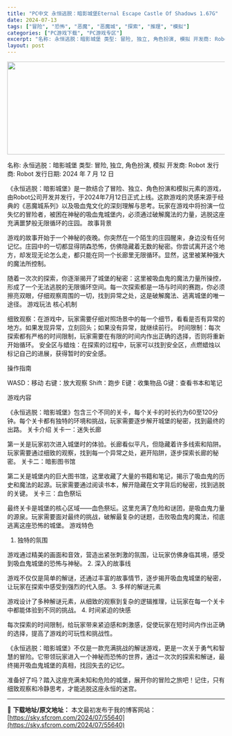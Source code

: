 ```yaml
---
title: "PC中文 永恒逃脱：暗影城堡Eternal Escape Castle Of Shadows 1.67G"
date: 2024-07-13
tags: ["冒险", "恐怖", "恶魔", "恶魔城", "探索", "推理", "模拟"]
categories: ["PC游戏下载", "PC游戏专区"]
excerpt: "名称: 永恒逃脱：暗影城堡 类型: 冒险, 独立, 角色扮演, 模拟 开发商: Robot 发行商: Robot 发行日期: 2024 年 7 月 12 日 《永恒逃脱：暗影城堡》是一款结合了冒险、独立、角色扮演和模拟元素的游戏，由Robot公司开发并发行，于2024年7月12日正式上线。这款游戏的&hellip;"
layout: post
---
```


<img class="aligncenter size-full wp-image-55641" src="https://sky.sfcrom.com/wp-content/uploads/2024/07/2024071301263918.webp" alt="" width="660" height="215" />

名称: 永恒逃脱：暗影城堡
类型: 冒险, 独立, 角色扮演, 模拟
开发商: Robot
发行商: Robot
发行日期: 2024 年 7 月 12 日

《永恒逃脱：暗影城堡》是一款结合了冒险、独立、角色扮演和模拟元素的游戏，由Robot公司开发并发行，于2024年7月12日正式上线。这款游戏的灵感来源于经典的《恶魔城系列》以及吸血鬼文化的深刻理解与思考。玩家在游戏中将扮演一位失忆的冒险者，被困在神秘的吸血鬼城堡内，必须通过破解魔法的力量，逃脱这座充满噩梦般无限循环的庄园。
故事背景

游戏的故事开始于一个神秘的夜晚。你突然在一个陌生的庄园醒来，身边没有任何记忆。庄园中的一切都显得阴森恐怖，仿佛隐藏着无数的秘密。你尝试离开这个地方，却发现无论怎么走，都只能在同一个长廊里无限循环。显然，这里被某种强大的魔法所控制。

随着一次次的探索，你逐渐揭开了城堡的秘密：这里被吸血鬼的魔法力量所操控，形成了一个无法逃脱的无限循环空间。每一次探索都是一场与时间的赛跑，你必须擦亮双眼，仔细观察周围的一切，找到异常之处，这是破解魔法、逃离城堡的唯一途径。
游戏玩法
核心机制

细致观察：在游戏中，玩家需要仔细对照场景中的每一个细节，看看是否有异常的地方。如果发现异常，立刻回头；如果没有异常，就继续前行。
时间限制：每次探索都有严格的时间限制，玩家需要在有限的时间内作出正确的选择，否则将重新开始循环。
安全区与蜡烛：在探索的过程中，玩家可以找到安全区，点燃蜡烛以标记自己的进展，获得暂时的安全感。

操作指南

WASD：移动
右键：放大观察
Shift：跑步
E键：收集物品
G键：查看书本和笔记

游戏内容

《永恒逃脱：暗影城堡》包含三个不同的关卡，每个关卡的时长约为60至120分钟。每个关卡都有独特的环境和挑战，玩家需要逐步解开城堡的秘密，找到最终的出路。
关卡介绍
关卡一：迷失长廊

第一关是玩家初次进入城堡时的体验。长廊看似平凡，但隐藏着许多线索和陷阱。玩家需要通过细致的观察，找到每一个异常之处，避开陷阱，逐步探索长廊的秘密。
关卡二：暗影图书馆

第二关是城堡内的巨大图书馆，这里收藏了大量的书籍和笔记，揭示了吸血鬼的历史和魔法的起源。玩家需要通过阅读书本，解开隐藏在文字背后的秘密，找到逃脱的关键。
关卡三：血色祭坛

最终关卡是城堡的核心区域——血色祭坛。这里充满了危险和谜团，是吸血鬼力量的源泉。玩家需要面对最终的挑战，破解最复杂的谜题，击败吸血鬼的魔法，彻底逃离这座恐怖的城堡。
游戏特色
1. 独特的氛围

游戏通过精美的画面和音效，营造出紧张刺激的氛围，让玩家仿佛身临其境，感受到吸血鬼城堡的恐怖与神秘。
2. 深入的故事线

游戏不仅仅是简单的解谜，还通过丰富的故事情节，逐步揭开吸血鬼城堡的秘密，让玩家在探索中感受到强烈的代入感。
3. 多样的解谜元素

游戏设计了多种解谜元素，从细致的观察到复杂的逻辑推理，让玩家在每一个关卡中都能体验到不同的挑战。
4. 时间紧迫的快感

每次探索的时间限制，给玩家带来紧迫感和刺激感，促使玩家在短时间内作出正确的选择，提高了游戏的可玩性和挑战性。

《永恒逃脱：暗影城堡》不仅是一款充满挑战的解谜游戏，更是一次关于勇气和智慧的冒险。它带领玩家进入一个神秘而恐怖的世界，通过一次次的探索和解谜，最终揭开吸血鬼城堡的真相，找回失去的记忆。

准备好了吗？踏入这座充满未知和危险的城堡，展开你的冒险之旅吧！记住，只有细致观察和冷静思考，才能逃脱这座永恒的迷宫。

---
📖 **下载地址/原文地址：** 本文最初发布于我的博客网站：[https://sky.sfcrom.com/2024/07/55640](https://sky.sfcrom.com/2024/07/55640)
